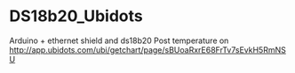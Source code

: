 # DS18b20_Ubidots

Arduino + ethernet shield and ds18b20 Post temperature on 
http://app.ubidots.com/ubi/getchart/page/sBUoaRxrE68FrTv7sEvkH5RmNSU
